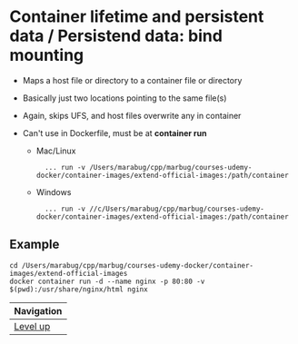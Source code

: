 # Container lifetime and persistent data / Persistend data: bind mounting #

* Maps a host file or directory to a container file or directory
* Basically just two locations pointing to the same file(s)
* Again, skips UFS, and host files overwrite any in container
* Can't use in Dockerfile, must be at **container run**

    * Mac/Linux

            ... run -v /Users/marabug/cpp/marbug/courses-udemy-docker/container-images/extend-official-images:/path/container

    * Windows

            ... run -v //c/Users/marabug/cpp/marbug/courses-udemy-docker/container-images/extend-official-images:/path/container

## Example ##

    cd /Users/marabug/cpp/marbug/courses-udemy-docker/container-images/extend-official-images
    docker container run -d --name nginx -p 80:80 -v $(pwd):/usr/share/nginx/html nginx

| Navigation               |
| ------------------------ |
| [Level up](../README.md) |
